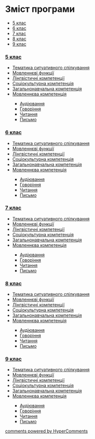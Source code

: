 <div id="hypercomments_widget" class="js-hypercomments-widget invisible"></div>

# Зміст програми

<div>
  <!-- Nav tabs -->
  <ul class="nav nav-tabs" role="tablist">
    <li role="presentation" class="active"><a href="#home" aria-controls="home" role="tab" data-toggle="tab">5 клас</a></li>
    <li role="presentation"><a href="#menu1" aria-controls="menu1" role="tab" data-toggle="tab">6 клас</a></li>
    <li role="presentation"><a href="#menu2" aria-controls="menu2" role="tab" data-toggle="tab">7 клас</a></li>
    <li role="presentation"><a href="#menu3" aria-controls="menu3" role="tab" data-toggle="tab">8 клас</a></li>
    <li role="presentation"><a href="#menu4" aria-controls="menu4" role="tab" data-toggle="tab">9 клас</a></li>
  </ul>
  <!-- Tab panes -->
  <div class="tab-content">
    <div role="tabpanel" class="tab-pane active" id="home"><h3><a href="https://germanmonspecial59.ed-era.com/1/5_klas.html">5 клас</a></h3>
<ul type="disc">
<li><a href="https://germanmonspecial59.ed-era.com/1/tematika_spilkuvannya.html">Тематика ситуативного спілкування</a></li>
<li><a href="https://germanmonspecial59.ed-era.com/1/movlennyevi_funkciyi.html">Мовленнєві функції</a></li>
<li><a href="https://germanmonspecial59.ed-era.com/1/lyngvystykhna_kompetenzia.html">Лінгвістичні компетенції</a></li>
<li><a href="https://germanmonspecial59.ed-era.com/1/soziokulturna_kompetenzia.html">Соціокультурна компетенція</a></li>
<li><a href="https://germanmonspecial59.ed-era.com/1/zagalnonavchalna_kompetenzya.html">Загальнонавчальна компетенція</a></li>
<li><a href="https://germanmonspecial59.ed-era.com/1/na_kynec_5_klasu_uchny_povunny_vmyty.html">Мовленнєва компетенція</a></li>
<ul type="square">
<li><a href="https://germanmonspecial59.ed-era.com/1/audiyuvannya.html">Аудіювання</a></li>
<li><a href="https://germanmonspecial59.ed-era.com/1/govorinnya.html">Говоріння</a></li>
<li><a href="https://germanmonspecial59.ed-era.com/1/chitannya.html">Читання</a></li>
<li><a href="https://germanmonspecial59.ed-era.com/1/pysmo.html">Письмо</a></li>
</ul>
</ul>
</div>
<div role="tabpanel" class="tab-pane" id="menu1"><h3><a href="https://germanmonspecial59.ed-era.com/2/6_klas.html">6 клас</a></h3>
<ul type="disc">
<li><a href="https://germanmonspecial59.ed-era.com/2/tematika_spilkuvannya.html">Тематика ситуативного спілкування</a></li>
<li><a href="https://germanmonspecial59.ed-era.com/2/movlennyevi_funkciyi.html">Мовленнєві функції</a></li>
<li><a href="https://germanmonspecial59.ed-era.com/2/lyngvystykhna_kompetenzia.html">Лінгвістичні компетенції</a></li>
<li><a href="https://germanmonspecial59.ed-era.com/2/soziokulturna_kompetenzia.html">Соціокультурна компетенція</a></li>
<li><a href="https://germanmonspecial59.ed-era.com/2/zagalnonavchalna_kompetenzya.html">Загальнонавчальна компетенція</a></li>
<li><a href="https://germanmonspecial59.ed-era.com/2/na_kynec_6_klasu_uchny_povunny_vmyty.html">Мовленнєва компетенція</a></li>
<ul type="square">
<li><a href="https://germanmonspecial59.ed-era.com/2/audiyuvannya.html">Аудіювання</a></li>
<li><a href="https://germanmonspecial59.ed-era.com/2/govorinnya.html">Говоріння</a></li>
<li><a href="https://germanmonspecial59.ed-era.com/2/chitannya.html">Читання</a></li>
<li><a href="https://germanmonspecial59.ed-era.com/2/pysmo.html">Письмо</a></li>
</ul>
</ul>
</div>
<div role="tabpanel" class="tab-pane" id="menu2"><h3><a href="https://germanmonspecial59.ed-era.com/3/7_klas.html">7 клас</a></h3>
<ul type="disc">
<li><a href="https://germanmonspecial59.ed-era.com/3/tematika_spilkuvannya.html">Тематика ситуативного спілкування</a></li>
<li><a href="https://germanmonspecial59.ed-era.com/3/movlennyevi_funkciyi.html">Мовленнєві функції</a></li>
<li><a href="https://germanmonspecial59.ed-era.com/3/lyngvystykhna_kompetenzia.html">Лінгвістичні компетенції</a></li>
<li><a href="https://germanmonspecial59.ed-era.com/3/soziokulturna_kompetenzia.html">Соціокультурна компетенція</a></li>
<li><a href="https://germanmonspecial59.ed-era.com/3/zagalnonavchalna_kompetenzya.html">Загальнонавчальна компетенція</a></li>
<li><a href="https://germanmonspecial59.ed-era.com/3/na_kynec_7_klasu_uchny_povunny_vmyty.html">Мовленнєва компетенція</a></li>
<ul type="square">
<li><a href="https://germanmonspecial59.ed-era.com/3/audiyuvannya.html">Аудіювання</a></li>
<li><a href="https://germanmonspecial59.ed-era.com/3/govorinnya.html">Говоріння</a></li>
<li><a href="https://germanmonspecial59.ed-era.com/3/chitannya.html">Читання</a></li>
<li><a href="https://germanmonspecial59.ed-era.com/3/pysmo.html">Письмо</a></li>
</ul>
</ul>
</div>
<div role="tabpanel" class="tab-pane" id="menu3"><h3><a href="https://germanmonspecial59.ed-era.com/4/8_klas.html">8 клас</a></h3>
<ul type="disc">
<li><a href="https://germanmonspecial59.ed-era.com/4/tematika_spilkuvannya.html">Тематика ситуативного спілкування</a></li>
<li><a href="https://germanmonspecial59.ed-era.com/4/movlennyevi_funkciyi.html">Мовленнєві функції</a></li>
<li><a href="https://germanmonspecial59.ed-era.com/4/lyngvystykhna_kompetenzia.html">Лінгвістичні компетенції</a></li>
<li><a href="https://germanmonspecial59.ed-era.com/4/soziokulturna_kompetenzia.html">Соціокультурна компетенція</a></li>
<li><a href="https://germanmonspecial59.ed-era.com/4/zagalnonavchalna_kompetenzya.html">Загальнонавчальна компетенція</a></li>
<li><a href="https://germanmonspecial59.ed-era.com/4/na_kynec_8_klasu_uchny_povunny_vmyty.html">Мовленнєва компетенція</a></li>
<ul type="square">
<li><a href="https://germanmonspecial59.ed-era.com/4/audiyuvannya.html">Аудіювання</a></li>
<li><a href="https://germanmonspecial59.ed-era.com/4/govorinnya.html">Говоріння</a></li>
<li><a href="https://germanmonspecial59.ed-era.com/4/chitannya.html">Читання</a></li>
<li><a href="https://germanmonspecial59.ed-era.com/4/pysmo.html">Письмо</a></li>
</ul>
</ul>
</div>
<div role="tabpanel" class="tab-pane" id="menu4"><h3><a href="https://germanmonspecial59.ed-era.com/5/9_klas.html">9 клас</a></h3>
<ul type="disc">
<li><a href="https://germanmonspecial59.ed-era.com/5/tematika_spilkuvannya.html">Тематика ситуативного спілкування</a></li>
<li><a href="https://germanmonspecial59.ed-era.com/5/movlennyevi_funkciyi.html">Мовленнєві функції</a></li>
<li><a href="https://germanmonspecial59.ed-era.com/5/lyngvystykhna_kompetenzia.html">Лінгвістичні компетенції</a></li>
<li><a href="https://germanmonspecial59.ed-era.com/5/soziokulturna_kompetenzia.html">Соціокультурна компетенція</a></li>
<li><a href="https://germanmonspecial59.ed-era.com/5/zagalnonavchalna_kompetenzya.html">Загальнонавчальна компетенція</a></li>
<li><a href="https://germanmonspecial59.ed-era.com/5/na_kynec_9_klasu_uchny_povunny_vmyty.html">Мовленнєва компетенція</a></li>
<ul type="square">
<li><a href="https://germanmonspecial59.ed-era.com/5/audiyuvannya.html">Аудіювання</a></li>
<li><a href="https://germanmonspecial59.ed-era.com/5/govorinnya.html">Говоріння</a></li>
<li><a href="https://germanmonspecial59.ed-era.com/5/chitannya.html">Читання</a></li>
<li><a href="https://germanmonspecial59.ed-era.com/5/pysmo.html">Письмо</a></li>
</ul>
</ul>
</div>
</div>
</div>


<div class="js-hypercomments-container">
<a href="http://hypercomments.com" class="hc-link" title="comments widget">comments powered by HyperComments</a>
</div>